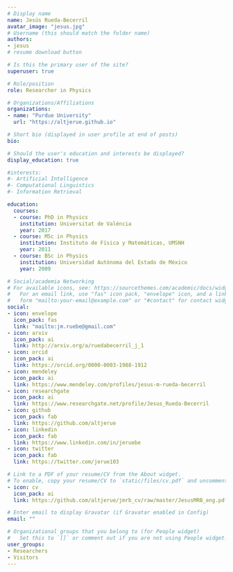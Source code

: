 ```yaml
---
# Display name
name: Jesús Rueda-Becerril
avatar_image: "jesus.jpg"
# Username (this should match the folder name)
authors:
- jesus
# resume download button

# Is this the primary user of the site?
superuser: true

# Role/position
role: Researcher in Physics

# Organizations/Affiliations
organizations:
- name: "Purdue University"
  url: "https://altjerue.github.io"

# Short bio (displayed in user profile at end of posts)
bio:

# Should the user's education and interests be displayed?
display_education: true

#interests:
#- Artificial Intelligence
#- Computational Linguistics
#- Information Retrieval

education:
  courses:
  - course: PhD in Physics
    institution: Universitat de Valéncia
    year: 2017
  - course: MSc in Physics
    institution: Instituto de Física y Matemáticas, UMSNH
    year: 2011
  - course: BSc in Physics
    institution: Universidad Autónoma del Estado de México
    year: 2009

# Social/academia Networking
# For available icons, see: https://sourcethemes.com/academic/docs/widgets/#icons
#   For an email link, use "fas" icon pack, "envelope" icon, and a link in the
#   form "mailto:your-email@example.com" or "#contact" for contact widget.
social:
- icon: envelope
  icon_pack: fas
  link: "mailto:jm.ruebe@gmail.com"
- icon: arxiv
  icon_pack: ai
  link: http://arxiv.org/a/ruedabecerril_j_1
- icon: orcid
  icon_pack: ai
  link: https://orcid.org/0000-0003-1988-1912
- icon: mendeley
  icon_pack: ai
  link: https://www.mendeley.com/profiles/jesus-m-rueda-becerril
- icon: researchgate
  icon_pack: ai
  link: https://www.researchgate.net/profile/Jesus_Rueda-Becerril
- icon: github
  icon_pack: fab
  link: https://github.com/altjerue
- icon: linkedin
  icon_pack: fab
  link: https://www.linkedin.com/in/jeruebe
- icon: twitter
  icon_pack: fab
  link: https://twitter.com/jerue103

# Link to a PDF of your resume/CV from the About widget.
# To enable, copy your resume/CV to `static/files/cv.pdf` and uncomment the lines below.  
- icon: cv
  icon_pack: ai
  link: https://github.com/altjerue/jmrb_cv/raw/master/JesusMRB_eng.pdf

# Enter email to display Gravatar (if Gravatar enabled in Config)
email: ""

# Organizational groups that you belong to (for People widget)
#   Set this to `[]` or comment out if you are not using People widget.  
user_groups:
- Researchers
- Visitors
---
```

